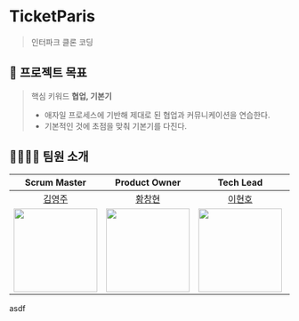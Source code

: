 # TicketParis
> 인터파크 클론 코딩

## 🎯 프로젝트 목표
> 핵심 키워드 **협업, 기본기**
> - 애자일 프로세스에 기반해 제대로 된 협업과 커뮤니케이션을 연습한다.
> - 기본적인 것에 초점을 맞춰 기본기를 다진다.

## 👨‍👨‍👦‍👦 팀원 소개
|                                  Scrum Master                                  |                                 Product Owner                                 |                                   Tech Lead                                   |                                   Developer                                   |
|:------------------------------------------------------------------------------:|:-----------------------------------------------------------------------------:|:-----------------------------------------------------------------------------:|:-----------------------------------------------------------------------------:|
|                     [김영주](https://github.com/kylekim2123)                      |                     [황창현](https://github.com/Hchanghyeon)                     |                      [이현호](https://github.com/charlesuu)                      |                       [소재훈](https://github.com/jay-so)                        |
|  <img src="https://avatars.githubusercontent.com/u/49775540?v=4" width="150">  | <img src="https://avatars.githubusercontent.com/u/92444744?v=4" width="150">  | <img src="https://avatars.githubusercontent.com/u/76809524?v=4" width="150">  | <img src="https://avatars.githubusercontent.com/u/52352476?v=4" width="150">  |



asdf
